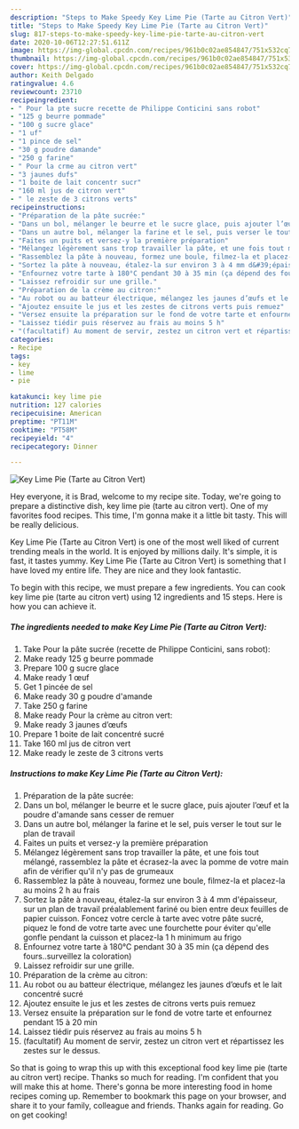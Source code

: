 ```yaml
---
description: "Steps to Make Speedy Key Lime Pie (Tarte au Citron Vert)"
title: "Steps to Make Speedy Key Lime Pie (Tarte au Citron Vert)"
slug: 817-steps-to-make-speedy-key-lime-pie-tarte-au-citron-vert
date: 2020-10-06T12:27:51.611Z
image: https://img-global.cpcdn.com/recipes/961b0c02ae854847/751x532cq70/key-lime-pie-tarte-au-citron-vert-photo-principale-de-la-recette.jpg
thumbnail: https://img-global.cpcdn.com/recipes/961b0c02ae854847/751x532cq70/key-lime-pie-tarte-au-citron-vert-photo-principale-de-la-recette.jpg
cover: https://img-global.cpcdn.com/recipes/961b0c02ae854847/751x532cq70/key-lime-pie-tarte-au-citron-vert-photo-principale-de-la-recette.jpg
author: Keith Delgado
ratingvalue: 4.6
reviewcount: 23710
recipeingredient:
- " Pour la pte sucre recette de Philippe Conticini sans robot"
- "125 g beurre pommade"
- "100 g sucre glace"
- "1 uf"
- "1 pince de sel"
- "30 g poudre damande"
- "250 g farine"
- " Pour la crme au citron vert"
- "3 jaunes dufs"
- "1 boite de lait concentr sucr"
- "160 ml jus de citron vert"
- " le zeste de 3 citrons verts"
recipeinstructions:
- "Préparation de la pâte sucrée:"
- "Dans un bol, mélanger le beurre et le sucre glace, puis ajouter l’œuf et la poudre d&#39;amande sans cesser de remuer"
- "Dans un autre bol, mélanger la farine et le sel, puis verser le tout sur le plan de travail"
- "Faites un puits et versez-y la première préparation"
- "Mélangez légèrement sans trop travailler la pâte, et une fois tout mélangé, rassemblez la pâte et écrasez-la avec la pomme de votre main afin de vérifier qu&#39;il n&#39;y pas de grumeaux"
- "Rassemblez la pâte à nouveau, formez une boule, filmez-la et placez-la au moins 2 h au frais"
- "Sortez la pâte à nouveau, étalez-la sur environ 3 à 4 mm d&#39;épaisseur, sur un plan de travail préalablement fariné ou bien entre deux feuilles de papier cuisson. Foncez votre cercle à tarte avec votre pâte sucré, piquez le fond de votre tarte avec une fourchette pour éviter qu&#39;elle gonfle pendant la cuisson et placez-la 1 h minimum au frigo"
- "Enfournez votre tarte à 180°C pendant 30 à 35 min (ça dépend des fours..surveillez la coloration)"
- "Laissez refroidir sur une grille."
- "Préparation de la crème au citron:"
- "Au robot ou au batteur électrique, mélangez les jaunes d’œufs et le lait concentré sucré"
- "Ajoutez ensuite le jus et les zestes de citrons verts puis remuez"
- "Versez ensuite la préparation sur le fond de votre tarte et enfournez pendant 15 à 20 min"
- "Laissez tiédir puis réservez au frais au moins 5 h"
- "(facultatif) Au moment de servir, zestez un citron vert et répartissez les zestes sur le dessus."
categories:
- Recipe
tags:
- key
- lime
- pie

katakunci: key lime pie 
nutrition: 127 calories
recipecuisine: American
preptime: "PT11M"
cooktime: "PT58M"
recipeyield: "4"
recipecategory: Dinner

---
```



![Key Lime Pie (Tarte au Citron Vert)](https://img-global.cpcdn.com/recipes/961b0c02ae854847/751x532cq70/key-lime-pie-tarte-au-citron-vert-photo-principale-de-la-recette.jpg)

Hey everyone, it is Brad, welcome to my recipe site. Today, we're going to prepare a distinctive dish, key lime pie (tarte au citron vert). One of my favorites food recipes. This time, I'm gonna make it a little bit tasty. This will be really delicious.



Key Lime Pie (Tarte au Citron Vert) is one of the most well liked of current trending meals in the world. It is enjoyed by millions daily. It's simple, it is fast, it tastes yummy. Key Lime Pie (Tarte au Citron Vert) is something that I have loved my entire life. They are nice and they look fantastic.


To begin with this recipe, we must prepare a few ingredients. You can cook key lime pie (tarte au citron vert) using 12 ingredients and 15 steps. Here is how you can achieve it.

<!--inarticleads1-->

##### The ingredients needed to make Key Lime Pie (Tarte au Citron Vert):

1. Take  Pour la pâte sucrée (recette de Philippe Conticini, sans robot):
1. Make ready 125 g beurre pommade
1. Prepare 100 g sucre glace
1. Make ready 1 œuf
1. Get 1 pincée de sel
1. Make ready 30 g poudre d&#39;amande
1. Take 250 g farine
1. Make ready  Pour la crème au citron vert:
1. Make ready 3 jaunes d’œufs
1. Prepare 1 boite de lait concentré sucré
1. Take 160 ml jus de citron vert
1. Make ready  le zeste de 3 citrons verts




<!--inarticleads2-->

##### Instructions to make Key Lime Pie (Tarte au Citron Vert):

1. Préparation de la pâte sucrée:
1. Dans un bol, mélanger le beurre et le sucre glace, puis ajouter l’œuf et la poudre d&#39;amande sans cesser de remuer
1. Dans un autre bol, mélanger la farine et le sel, puis verser le tout sur le plan de travail
1. Faites un puits et versez-y la première préparation
1. Mélangez légèrement sans trop travailler la pâte, et une fois tout mélangé, rassemblez la pâte et écrasez-la avec la pomme de votre main afin de vérifier qu&#39;il n&#39;y pas de grumeaux
1. Rassemblez la pâte à nouveau, formez une boule, filmez-la et placez-la au moins 2 h au frais
1. Sortez la pâte à nouveau, étalez-la sur environ 3 à 4 mm d&#39;épaisseur, sur un plan de travail préalablement fariné ou bien entre deux feuilles de papier cuisson. Foncez votre cercle à tarte avec votre pâte sucré, piquez le fond de votre tarte avec une fourchette pour éviter qu&#39;elle gonfle pendant la cuisson et placez-la 1 h minimum au frigo
1. Enfournez votre tarte à 180°C pendant 30 à 35 min (ça dépend des fours..surveillez la coloration)
1. Laissez refroidir sur une grille.
1. Préparation de la crème au citron:
1. Au robot ou au batteur électrique, mélangez les jaunes d’œufs et le lait concentré sucré
1. Ajoutez ensuite le jus et les zestes de citrons verts puis remuez
1. Versez ensuite la préparation sur le fond de votre tarte et enfournez pendant 15 à 20 min
1. Laissez tiédir puis réservez au frais au moins 5 h
1. (facultatif) Au moment de servir, zestez un citron vert et répartissez les zestes sur le dessus.




So that is going to wrap this up with this exceptional food key lime pie (tarte au citron vert) recipe. Thanks so much for reading. I'm confident that you will make this at home. There's gonna be more interesting food in home recipes coming up. Remember to bookmark this page on your browser, and share it to your family, colleague and friends. Thanks again for reading. Go on get cooking!
